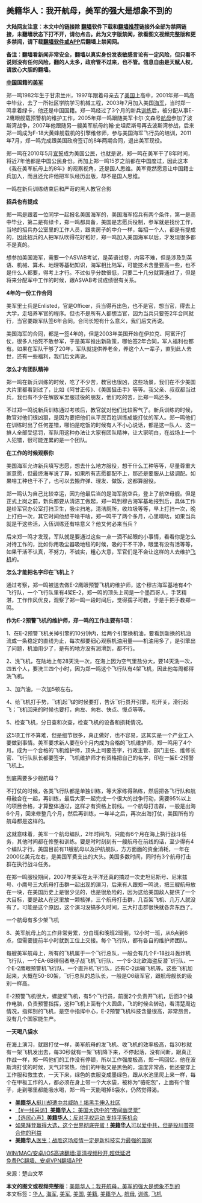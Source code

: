  <h2>美籍华人：我开航母，美军的强大是想象不到的</h2> <p class="notice"><b>大陆网友注意：本文中的链接除 <a href="https://github.com/bannedbook/fanqiang" >翻墙</a>软件下载和<a href="https://github.com/killgcd/justmysocks/blob/master/README.md">翻墙推荐</a>链接外全部为禁网链接，未翻墙状态下打不开，请勿点击。此为文字版禁闻，欲看图文视频完整版和更多禁闻，请下载<a href="https://github.com/bannedbook/fanqiang">翻墙软件或APP</a>后翻墙上禁闻网。</p><p>备注：翻墙看新闻非常安全，翻墙以真实身份发表敏感言论有一定风险，但只看不说则没有任何风险，翻的人太多，政府管不过来，也不管。信息自由是天赋人权，请放心大胆的翻墙。</b></p>  <div class="entry"> <p><strong><span class='wp_keywordlink_affiliate'><a href="https://www.bannedbook.org/" title="中国" target="_blank">中国</a></span>国籍的<a href="https://www.bannedbook.org/bnews/tag/%e7%be%8e%e5%86%9b/" class="st_tag internal_tag" rel="tag" title="标签 美军 下的日志">美军</a></strong></p> <p>郑一鸣1982年生于甘肃兰州，1997年跟着母亲去了<a href="https://www.bannedbook.org/bnews/tag/%e7%be%8e%e5%9b%bd/" class="st_tag internal_tag" rel="tag" title="标签 美国 下的日志">美国</a>上高中，2001年郑一鸣高中毕业，去了一所社区学院学习机械工程，2003年7月加入美国<a href="https://www.bannedbook.org/bnews/tag/%e6%b5%b7%e5%86%9b/" class="st_tag internal_tag" rel="tag" title="标签 海军 下的日志">海军</a>，当时郑一鸣拿着绿卡，他还是中国国籍。郑一鸣经过了3个月的新兵<a href="https://www.bannedbook.org/bnews/tag/%E8%AE%AD%E7%BB%83/" class="st_tag internal_tag" rel="tag" title="标签 训练 下的日志">训练</a>后，被分配从事E-2鹰眼舰载预警机的维护工作，2005年郑一鸣跟随美军卡尔·文森号<a href="https://www.bannedbook.org/bnews/tag/%e8%88%aa%e6%af%8d/" class="st_tag internal_tag" rel="tag" title="标签 航母 下的日志">航母</a>参加了波斯湾战争，2007年他跟随另一艘美军航母约翰·史坦尼斯号再去波斯湾参战，后来郑一鸣成为F-18大黄蜂舰载机的引擎维修师，参与美国海军飞行员的培训，2011年7月，郑一鸣完成跟美国政府签订的8年两期合同，退出美军现役。</p> <p>郑一鸣在2010年5月<span class='wp_keywordlink'><a href="https://www.bannedbook.org/forum5/topic17.html" title="宣誓与预言" target="_blank">宣誓</a></span>成为美国公民，也就是说，郑一鸣在美军干了8年时间，将近7年他都是中国公民身份。再加上郑一鸣15岁之前都在中国度过，因此这本《我在美军航母上的8年》的观察视角，还是国人思维。美军竟然愿意让中国籍士兵加入，而且还允许他把军队经历出版，却不是国人思维。</p> <p>一鸣在新兵训练结束后和严苛的黑人教官合影</p> <p><strong>招兵也有提成</strong></p> <p>郑一鸣是跟着一位同学一起报名美国海军的，美国海军招兵有两个条件，第一是高中毕业，第二是有绿卡，郑一鸣都具备，美国是志愿兵役制，参军就是找份工作，当地的招兵办公室里的工作人员，跟卖房子的中介一样，每招一个人，都是有提成的，因此招兵的人把军队吹得花好稻好，郑一鸣加入美国海军以后，才发现很多都不是真的。</p> <p>想参加美国海军，需要一个ASVAB考试，是英语试卷，内容不难，但是涉及到英语、机械、算术、地理等基础知识，海军相比陆军，可能技术含量要高一些，也不是什么人都要，得考上才行。不过似乎分数很低，只要二十几分就算通过了，但是将来分配军中工作的时候，跟ASVAB考试成绩很有关系。</p> <p><strong>4年的一份工作合同</strong></p> <p>美军里士兵是Enlisted，官是Officer，兵当得再出色，也不是官，想当官，得去上大学，走培养军官的程序。但也不是所有人都想当官，因为当兵只要签2年合同就行，当官要跟军队签6年合同。合同长短有什么意义，我们后文再说。</p>  <p>美国海军的合同，都是一签4年的，但是2003年美国开始在伊拉克、阿富汗打仗，很多人怕死不敢参军，于是美军推出新政策，哪怕签2年合同，军人福利也都有。如果在军队干够了20年，军队就提供养老金，养这个人一辈子，直到此人去世，还有一些福利，我们后文再说。</p> <p><strong>怎么才有团队精神</strong></p> <p>郑一鸣在新兵训练的时候，吃了不少苦，教官也很凶，这些场景，我们在不少美国大片里都看到过了，比如《阿甘正传》、《美国狙击手》等等。我父亲、叔叔都当过兵，我也有不少在解放军里服过役的朋友，他们吃的苦，比郑一鸣还多。</p> <p>不过郑一鸣说新兵训练通过考核后，教官就对他们比较客气了。新兵训练的时候，教官对他们很凶狠，是因为要把他们从平民百姓训练成能打仗的军人。郑一鸣他们在训练时出了任何差错，哪怕是吃饭的时候有人不小心说话，都是这一队人、这一排人全部受惩罚，军队用这种办法让大家有团队精神，让大家明白，在战场上一个人犯错，很可能连累的是一个团队。</p> <p><strong>在工作的时候观察你</strong></p> <p>美国海军允许新兵填写志愿，想去什么地方服役，想干什么工种等等，尽量尊重大家意愿，但最终海军说了算，如果所有志愿都配不上，那还是要服从上级调配。如果啥工种也干不了，也可以去搬炸弹、理发、做饭，这都算服役。</p> <p>郑一鸣认为自己比较幸运，因为他最后当的是海军航空兵，登上了航空母舰。但是正式上岗之前，新兵都要从清洁工做起，郑一鸣到穆古海军基地报到后，具体工作是给军官办公室打扫卫生，吸尘扫地，清洁厕所，收垃圾等等，早上打扫一次，晚上打扫一次，其它时间他想干啥干啥，郑一鸣干了两个多月，心里嘀咕，如果当兵就是干这些活，入伍训练还有啥意义？他又何必来当兵？</p> <p>后来郑一鸣才发现，军队就是要通过这些一点一滴不起眼的小事情，看看你是怎么对待工作的，比如你用吸尘器吸地毯的时候，吸的干不干净，眼里有没有活等等，如果干活不认真，不努力，不诚实，粗心大意，军官们是不会让这样的人去维护<a href="https://www.bannedbook.org/bnews/tag/%e9%a3%9e%e6%9c%ba/" class="st_tag internal_tag" rel="tag" title="标签 飞机 下的日志">飞机</a>的。</p> <p><strong>怎么才能把名字印在飞机上？</strong></p>  <p>通过考察，郑一鸣被送去做E-2鹰眼预警飞机的维护师，这个穆古海军基地有4个飞行队，一个飞行队里有4架E-2，郑一鸣的顶头上司是一个墨西哥人，手艺精湛，工作作风优良，观察了郑一鸣一段时间后，觉得孺子可教，于是手把手教郑一鸣。</p> <p><strong>作为E-2预警飞机的维护师，郑一鸣的工作主要有5项：</strong></p> <p>1、在E-2预警飞机关掉引擎的10分钟内，给两个引擎换机油，要看到新换的机油流成一条稳定的直线为止，每次都要细心观察机油用量——机油用多了，是引擎出了问题，机油用少了，是有的地方没有润滑到，都不行。</p> <p>2、洗飞机，在陆地上每28天洗一次，在海上因为空气里盐分大，要14天洗一次，四五个人，要洗三四个小时，因为郑一鸣这个飞行队有4架飞机，因此他每周都得洗飞机。</p> <p>3、加汽油，一次加5顿左右。</p> <p>4、给飞机打手势，飞机起飞的时候要打，告诉飞行员开引擎，松开关，滑行起飞；飞机回来的时候也要打，向左、向右、快点、慢点等等。</p> <p>5、检查飞机，分日查和次查，检查飞机的设备和损耗情况。</p> <p>这5项工作不算难，但是细节很多，真正做好，也不容易，这其实是一个产业工人要做到事情。美军要求新人要在6个月内成为合格的飞机维护师，郑一鸣用了4个月。成为一个合格的飞机维护师，顶头上司要签字，行政主管、部门主任、维修长官、飞行队队长都要签字，飞机维护师才有资格把自己的名字，印在一架E-2预警飞机上。</p> <p>到底需要多少艘航母？</p>  <p>不打仗的时候，各类飞行队都是单独训练，等大家练得熟练，然后把各飞行队和航母融合在一起，再训练，最后大家一起完成一个很大的战争行动，需要95%以上的项目合格，才算整体通过，这样才有资格上前线。一个航母打击群，一般是出海6个月，回来修整几个月，然后再训练，一年半之后，再次出海打仗，美国所有的航母都是这样的。</p> <p>这就意味着，美军一个航母编队，2年时间内，只能有6个月在海上执行战斗任务，其他时间都在修整和训练。要是时时刻刻有一艘航母在前线的话，至少得有4个编队才行。美国目前有11艘航母以及护航舰队，方方面面的资金消耗，一年在2000亿美元左右，是美国军费支出的大头。美国多数时间，同时有3个航母打击群在执行战斗任务。</p> <p>在郑一鸣服役期间，2007年美军在太平洋还真的搞过一次史坦尼斯号、尼米兹号、小鹰号三大航母打击群一起出现的演习，后来有人跟郑一鸣说，把三艘航母放在一块，在美国历史上是很少见的，也是很危险的，因为这给美国敌人提供了一个大目标，要是敌人在这里放一颗核弹，三个航母打击群，几百架飞机、几万人就没有了。可能是这个原因，这个演习没搞多久时间，三大打击群很快就各奔东西了。</p> <p>一个航母有多少架飞机</p> <p>8、美军航母上的工作非常劳累，分白班和晚班2班倒，12小时一班，从6点到6点，但需要提前半小时就到工位上交接。每个飞行队，都有各自的维护师团队。</p> <p>每艘美军航母上，所有的飞机属于一个飞行总队，一般会有几个F-18战斗轰炸机飞行队，一个EA-6B徘徊者电子战飞机飞行队、一个S-3北欧海盗反潜飞行队、一个E-2鹰眼预警机飞行队、一个直升机飞行队，还有C-2运输飞机等。这些飞机加起来，大概在50-80架，飞行总队的总队长，一般是O6级军官，跟航母舰长的级别一样高。</p> <p>E-2预警飞机很大，螺旋桨飞机，有5个飞行员，前面2个负责开飞机，后面3个操作电脑，负责预警指挥，这种飞机上面有个大圆盘，飞的时候会转动，看清楚周边情况，指挥别的飞机，是空中指挥中心，E-2预警飞机科技含量很高，非常昂贵，没有几个国家能生产。</p> <p><strong>一天喝八袋水</strong></p> <p>在海上演习，就跟打仗一样，美军航母的发飞机、收飞机的效率极高，每30秒就有一架飞机发出去，每30秒就有一架飞机降下来，不停起落，没有间断，跟真正作战一样，郑一鸣他们的工作没有停顿，所以工作强度极高，郑一鸣回忆，他在波斯湾打仗的时候，天气非常热，他们的甲板又是黑色的，温度非常高，他还要穿上工作服和救生衣，一天下来，绿色的衣服变成墨绿色，跟从水池里爬上来一样，每个在甲板工作的人，都必须在身上带一个大水袋，被称为“骆驼包”，上面有个管子，走到哪里都能吸水喝，郑一鸣一天能喝掉8袋水，仍然觉得渴。</p>  <ul class='op-related-articles' title='相关阅读'> <li><a href='https://www.bannedbook.org/bnews/bannedvideo/20201118/1432961.html' target='_blank'><b>美籍华人</b>挺川却遭中共威胁！揭黑手伸入社区</a></li> <li><a href='https://www.bannedbook.org/bnews/bannedvideo/20201117/1432396.html' target='_blank'>【#一线采访】<b>美籍华人</b>： 美国大选中的“夜间幽灵票”</a></li> <li><a href='https://www.bannedbook.org/bnews/bannedvideo/20201020/1416740.html' target='_blank'>【选民心声】<b>美籍华人</b>：反对平权运动 支持平等机会</a></li> <li><a href='https://www.bannedbook.org/bnews/bannedvideo/20200811/1377977.html' target='_blank'>如果拜登赢得大选，这个世界彻底完蛋！<b>美籍华人</b>可以爱中共，但是投川普符合你的利益</a></li> <li><a href='https://www.bannedbook.org/bnews/comments/20200410/1369670.html' target='_blank'><b>美籍华人</b>医生：战胜这场疫情一定是新科技实力最强的国家</a></li> </ul> <p class="texttj"> <a href="https://github.com/bannedbook/fanqiang/wiki/V2ray%E6%9C%BA%E5%9C%BA" target="_blank">WIN/MAC/安卓/iOS高速翻墙:高清视频秒开,超低延迟</a><br/> <a href="https://github.com/bannedbook/fanqiang/wiki/%E7%A6%81%E9%97%BB%E7%BD%91%E5%AE%89%E5%8D%93%E7%BF%BB%E5%A2%99%E6%96%B0%E9%97%BBAPP" target="_blank">免费PC翻墙、安卓VPN翻墙APP</a></p><p> 来源：楚山文萃 </p><a name='sharetosocial'></a>       <div><b>本文的图文或视频完整版</b>：<a href='https://www.bannedbook.org/bnews/cbnews/20210605/1560514.html'>美籍华人：我开航母，美军的强大是想象不到的</a></div>  </div><!--END ENTRY--> <div class="postfooter"> <div>本文标签：<a href="https://www.bannedbook.org/bnews/tag/%e5%8d%8e%e4%ba%ba/" rel="tag">华人</a>, <a href="https://www.bannedbook.org/bnews/tag/%e6%b5%b7%e5%86%9b/" rel="tag">海军</a>, <a href="https://www.bannedbook.org/bnews/tag/%e7%be%8e%e5%86%9b/" rel="tag">美军</a>, <a href="https://www.bannedbook.org/bnews/tag/%e7%be%8e%e5%9b%bd/" rel="tag">美国</a>, <a href="https://www.bannedbook.org/bnews/tag/%E7%BE%8E%E7%B1%8D/" rel="tag">美籍</a>, <a href="https://www.bannedbook.org/bnews/tag/%e7%be%8e%e7%b1%8d%e5%8d%8e%e4%ba%ba/" rel="tag">美籍华人</a>, <a href="https://www.bannedbook.org/bnews/tag/%e8%88%aa%e6%af%8d/" rel="tag">航母</a>, <a href="https://www.bannedbook.org/bnews/tag/%E8%AE%AD%E7%BB%83/" rel="tag">训练</a>, <a href="https://www.bannedbook.org/bnews/tag/%e9%a3%9e%e6%9c%ba/" rel="tag">飞机</a></div>  </div><!--END POSTFOOTER--> 